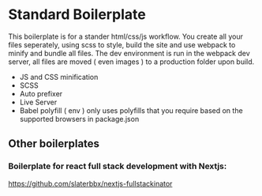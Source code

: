 # Standard Boilerplate
This boilerplate is for a stander html/css/js workflow. You create all your files seperately, using scss to style, build the site and use webpack to minify and bundle all files. The dev environment is run in the webpack dev server, all files are moved ( even images ) to a production folder upon build.
- JS and CSS minification
- SCSS
- Auto prefixer
- Live Server
- Babel polyfill ( env ) only uses polyfills that you require based on the supported browsers in package.json

## Other boilerplates  
### Boilerplate for react full stack development with Nextjs:
https://github.com/slaterbbx/nextjs-fullstackinator

